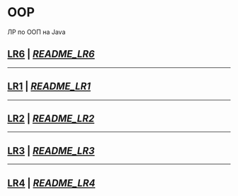 # OOP
ЛР по ООП на Java

## [LR6](https://github.com/Egorrss/OOP/tree/main/LR6_Servlet) | _[README_LR6](https://github.com/Egorrss/OOP/blob/main/LR6_Servlet/README%20LR6%203sem.md)_
***
## [LR1](https://github.com/Egorrss/OOP/tree/main/LR1_about_us) | _[README_LR1](https://github.com/Egorrss/OOP/blob/main/LR1_about_us/README%20LR1.md)_
***
## [LR2](https://github.com/Egorrss/OOP/tree/main/LR2_Json) | _[README_LR2](https://github.com/Egorrss/OOP/blob/main/LR2_Json/README%20LR2.md)_
***
## [LR3](https://github.com/Egorrss/OOP/tree/main/LR3_Json_MVC) | _[README_LR3](https://github.com/Egorrss/OOP/blob/main/LR3_Json_MVC/README%20LR3.md)_
***
## [LR4](https://github.com/Egorrss/OOP/tree/main/LR4_Json_MVC_DB) | _[README_LR4](https://github.com/Egorrss/OOP/blob/main/LR4_Json_MVC_DB/README%20LR4.md)_

